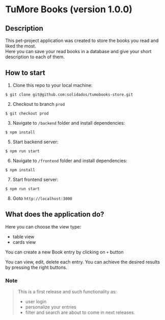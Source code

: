 # TuMore Books (version 1.0.0)
## Description
This pet-project application was created to store the books you read and liked the most.  
Here you can save your read books in a database and give your short description to each of them.  

## How to start
1. Clone this repo to your local machine:  
```shell
$ git clone git@github.com:solidados/tumobooks-store.git
```
2. Checkout to branch `prod`  
```shell
$ git checkout prod
```
3. Navigate to `/backend` folder and install dependencies:  
```shell
$ npm install
```
5. Start backend server:
```shell
$ npm run start
```
6. Navigate to `/frontend` folder and install dependencies:  
```shell
$ npm install
```
7. Start frontend server:
```shell
$ npm run start
```
8. Goto `http://localhost:3000`

## What does the application do?
Here you can choose the view type:  
- table view
- cards view

You can create a new Book entry by clicking on `+` button  

You can view, edit, delete each entry. You can achieve the desired results by pressing the right buttons.

### Note
> This is a first release and such functionality as:  
> - user login
> - personalize your entries
> - filter and search
> are about to come in next releases.
